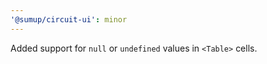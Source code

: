 ```yaml
---
'@sumup/circuit-ui': minor
---
```


Added support for `null` or `undefined` values in `<Table>` cells.
